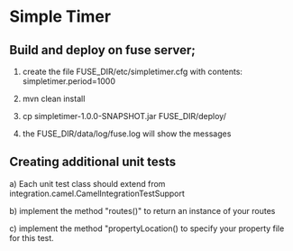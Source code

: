 #  Simple Timer #
 
## Build and deploy on fuse server;

1) create the file FUSE_DIR/etc/simpletimer.cfg with contents: 
simpletimer.period=1000

2) mvn clean install

3) cp simpletimer-1.0.0-SNAPSHOT.jar  FUSE_DIR/deploy/

4) the FUSE_DIR/data/log/fuse.log will show the messages


## Creating additional unit tests
a) Each unit test class should extend from integration.camel.CamelIntegrationTestSupport

b) implement the method "routes()" to return an instance of your routes

c) implement the method "propertyLocation() to specify your property file for this test.